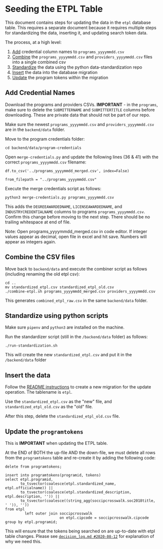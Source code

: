 # Seeding the ETPL Table

This document contains steps for updating the data in the `etpl` database table.  This requires a separate document
because it requires multiple steps for standardizing the data, inserting it, and updating search token data.

The process, at a high level:

1. [Add](#add-credential-names) credential column names to `programs_yyyymmdd.csv`
2. [Combine](#combine-the-csv-files) the `programs_yyyymmdd.csv` and `providers_yyyymmdd.csv` files into a single combined csv
3. [Standardize](#standardize-using-python-scripts) the data using the python data-standardization repo
4. [Insert](#insert-the-data) the data into the database migration
5. [Update](#update-the-programtokens) the program tokens within the migration

## Add Credential Names

Download the programs and providers CSVs.  **IMPORTANT** - in the `programs`, make sure to
delete the `SUBMITTERNAME` and `SUBMITTERTITLE` columns before downloading.  These are private
data that should not be part of our repo.

Make sure the newest `programs_yyyymmdd.csv` and `providers_yyyymmdd.csv` are in the `backend/data` folder.

Move to the program credentials folder:

```shell script
cd backend/data/program-credentials
```

Open `merge-credentials.py` and update the following lines (36 & 41) with the correct
`programs_yyyymmdd.csv` filename:

```
df.to_csv('../programs_yyyymmdd_merged.csv', index=False)
```

```
from_filepath = "../programs_yyyymmdd.csv"
```

Execute the merge credentials script as follows:

```shell script
python3 merge-credentials.py programs_yyyymmdd.csv
```

This adds the `DEGREEAWARDEDNAME`, `LICENSEAWARDEDNAME`, and `INDUSTRYCREDENTIALNAME` columns
to programs `programs_yyyymmdd.csv`. Confirm this change before moving to the next step.
There should be no trailing whitespace at end of file.

Note: Open programs_yyyymmdd_merged.csv in code editor. If integer values appear as decimal,
open file in excel and hit save. Numbers will appear as integers again.

## Combine the CSV files

Move back to `backend/data` and execute the combiner script as follows
(including renaming the old etpl csv):

```shell script
cd ..
mv standardized_etpl.csv standardized_etpl_old.csv
./combine-etpl.sh programs_yyyymmdd_merged.csv providers_yyyymmdd.csv
```

This generates `combined_etpl_raw.csv` in the same `backend/data` folder.

## Standardize using python scripts

Make sure `pipenv` and `python3` are installed on the machine.

Run the standardizer script (still in the `/backend/data` folder) as follows:
```shell script
./run-standardization.sh
```

This will create the new `standardized_etpl.csv` and put it in the `/backend/data` folder

## Insert the data

Follow the [README instructions](https://github.com/newjersey/d4ad/blob/master/README.md#updating-seeds) to create
a new migration for the update operation.  The tablename is `etpl`.

Use the `standardized_etpl.csv` as the "new" file, and `standardized_etpl_old.csv` as the "old" file.

After this step, delete the `standardized_etpl_old.csv` file.

## Update the `programtokens`

This is **IMPORTANT** when updating the ETPL table.

At the END of BOTH the up-file AND the down-file, we must delete all rows from the `programtokens` table
and re-create it by adding the following code:

```postgresql
delete from programtokens;

insert into programtokens(programid, tokens)
select etpl.programid,
       to_tsvector(coalesce(etpl.standardized_name, etpl.officialname)) ||
       to_tsvector(coalesce(etpl.standardized_description, etpl.description, '')) ||
       to_tsvector(coalesce((string_agg(soccipcrosswalk.soc2018title, ' ')), ''))
from etpl
         left outer join soccipcrosswalk
                         on etpl.cipcode = soccipcrosswalk.cipcode
group by etpl.programid;
```

This will ensure that the tokens being searched on are up-to-date with etpl table changes.
Please see [`decision_log.md #2020-08-12`](https://github.com/newjersey/d4ad/blob/master/decision_log.md#2020-08-12) for explanation of why we need this.
